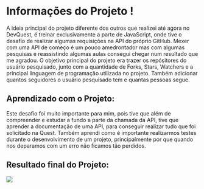 # Informações do Projeto !

A ideia principal do projeto diferente dos outros que realizei até agora no DevQuest, é treinar exclusivamente a parte de JavaScript, onde tive o desafio de realizar algumas requisições na API do próprio GitHub. Mexer com uma API de começo é um pouco amedrontador mas com algumas pesquisas e reassistindo algumas aulas consegui chegar num resultado que me agradou. O objetivo principal do projeto era trazer os repósitores do usuário pesquisado, junto com a quantidade de Forks, Stars, Watchers e a principal linguagem de programação utilizada no projeto. Também adicionar quantos seguidores o usuário pesquisado tem e quantas pessoas segue.

## Aprendizado com o Projeto:

Este desafio foi muito importante para mim, pois tive que além de compreender e estudar a fundo a parte da chamada da API, tive que aprender a documentação de uma API, para conseguir realizar tudo que foi solicitado na Quest. Também aprendi como é importante realizarmos testes durante o desenvolvimento de um projeto, principalmente por que quando nos deparamos com um erro não ficamos tão perdidos.

## Resultado final do Projeto:

![](https://github.com/marcosjoaosch/fetch-github-api/blob/main/fetch.gif)
